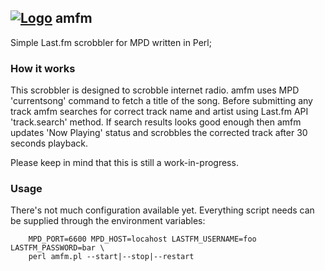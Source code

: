 ## <a href="https://raw.github.com/anka-sirota/amfm/master/logo.png"><img src="https://raw.github.com/anka-sirota/amfm/master/logo_16x16.png" alt="Logo"/></a> amfm 


Simple Last.fm scrobbler for MPD written in Perl;

### How it works

This scrobbler is designed to scrobble internet radio.
amfm uses MPD 'currentsong' command to fetch a title of the song. Before submitting any track amfm searches for correct track name and artist using Last.fm API 'track.search' method. If search results looks good enough then amfm updates 'Now Playing' status and scrobbles the corrected track after 30 seconds playback.

Please keep in mind that this is still a work-in-progress.

### Usage

There's not much configuration available yet. Everything script needs can be supplied through the environment variables:

        MPD_PORT=6600 MPD_HOST=locahost LASTFM_USERNAME=foo LASTFM_PASSWORD=bar \
        perl amfm.pl --start|--stop|--restart
